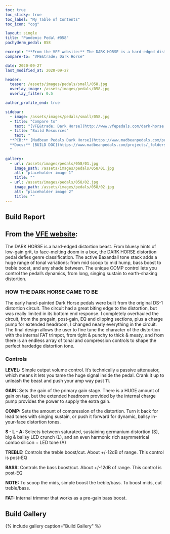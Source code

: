 ```yaml
---
toc: true
toc_sticky: true
toc_label: "My Table of Contents"
toc_icon: "cog"

layout: single
title: "Pandemic Pedal #058"
pachyderm_pedal: 058

excerpt: "**From the VFE website:** The DARK HORSE is a hard-edged distortion beast. From bluesy hints of low-gain grit, to face-melting doom in a box, the DARK HORSE distortion pedal defies genre classification. The active Baxandall tone stack adds a huge range of tonal variations: from mid scoop to mid hump, bass boost to treble boost, and any shade between."
compare-to: "VFE&trade; Dark Horse"

date: 2020-09-27
last_modified_at: 2020-09-27

header:
  teaser: /assets/images/pedals/small/058.jpg
  overlay_image: /assets/images/pedals/058.jpg
  overlay_filter: 0.5

author_profile_end: true

sidebar:
  - image: /assets/images/pedals/small/058.jpg
  - title: "Compare to"
    text: "[VFE&trade; Dark Horse](http://www.vfepedals.com/dark-horse.html)"
  - title: "Build Resources"
    text: "
  **PCB:** [Madbean Pedals Dark Horse](https://www.madbeanpedals.com/projects/index.html)<br>
  **Docs:** [BUILD DOC](https://www.madbeanpedals.com/projects/_folders/VFE/docs/VFE_DarkHorse.zip)
  "

gallery:
  - url: /assets/images/pedals/058/01.jpg
    image_path: /assets/images/pedals/058/01.jpg
    alt: "placeholder image 1"
    title: ""
  - url: /assets/images/pedals/058/02.jpg
    image_path: /assets/images/pedals/058/02.jpg
    alt: "placeholder image 2"
    title: ""
---
```


## Build Report ##

## From the [VFE website](http://vfepedals.com/dark-horse.html):

The DARK HORSE is a hard-edged distortion beast. From bluesy hints of low-gain grit, to face-melting doom in a box, the DARK HORSE distortion pedal defies genre classification. The active Baxandall tone stack adds a huge range of tonal variations: from mid scoop to mid hump, bass boost to treble boost, and any shade between. The unique COMP control lets you control the pedal’s dynamics, from long, singing sustain to earth-shaking distortion.

### HOW THE DARK HORSE CAME TO BE ###

The early hand-painted Dark Horse pedals were built from the original DS-1 distortion circuit. The circuit had a great biting edge to the distortion, but was really limited in its bottom end response. I completely overhauled the circuit, from the pregain, post-gain, EQ and clipping sections, plus a charge pump for extended headroom, I changed nearly everything in the circuit. The final design allows the user to fine tune the character of the distortion with the internal FAT trimpot, from tight & punchy to thick & meaty, and from there is an endless array of tonal and compression controls to shape the perfect hardedge distortion tone.

### Controls ###

**LEVEL:** Simple output volume control. It’s technically a passive attenuator, which means it lets you tame the huge signal inside the pedal. Crank it up to unleash the beast and push your amp way past 11.

**GAIN:** Sets the gain of the primary gain stage. There is a HUGE amount of gain on tap, but the extended headroom provided by the internal charge pump provides the power to supply the extra gain.

**COMP:** Sets the amount of compression of the distortion. Turn it back for lead tones with singing sustain, or push it forward for dynamic, ballsy in-your-face distortion tones.

**S - L - A:** Selects between saturated, sustaining germanium distortion (S), big & ballsy LED crunch (L), and an even harmonic rich asymmetrical combo silicon + LED tone (A)

**TREBLE:** Controls the treble boost/cut. About +/-12dB of range. This control is post-EQ

**BASS:** Controls the bass boost/cut. About +/-12dB of range. This control is post-EQ

**NOTE:** To scoop the mids, simple boost the treble/bass. To boost mids, cut treble/bass.

**FAT:** Internal trimmer that works as a pre-gain bass boost.

## Build Gallery ##

{% include gallery caption="Build Gallery" %}